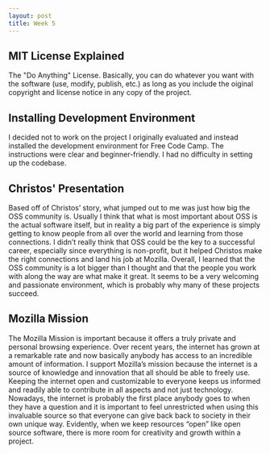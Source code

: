 ```yaml
---
layout: post
title: Week 5
---
```


## MIT License Explained
The "Do Anything" License. Basically, you can do whatever you want with the software (use, modify, publish, etc.) as long as you include the oiginal copyright and license notice in any copy of the project.

## Installing Development Environment
I decided not to work on the project I originally evaluated and instead installed the development environment for Free Code Camp. The instructions were clear and beginner-friendly. I had no difficulty in setting up the codebase. 

## Christos' Presentation

Based off of Christos’ story, what jumped out to me was just how big the OSS community is. Usually I think that what is most important about OSS is the actual software itself, but in reality a big part of the experience is simply getting to know people from all over the world and learning from those connections. I didn’t really think that OSS could be the key to a successful career, especially since everything is non-profit, but it helped Christos make the right connections and land his job at Mozilla. Overall, I learned that the OSS community is a lot bigger than I thought and that the people you work with along the way are what make it great. It seems to be a very welcoming and passionate environment, which is probably why many of these projects succeed.

## Mozilla Mission

The Mozilla Mission is important because it offers a truly private and personal browsing experience. Over recent years, the internet has grown at a remarkable rate and now basically anybody has access to an incredible amount of information. I support Mozilla’s mission because the internet is a source of knowledge and innovation that all should be able to freely use. Keeping the internet open and customizable to everyone keeps us informed and readily able to contribute in all aspects and not just technology. Nowadays, the internet is probably the first place anybody goes to when they have a question and it is important to feel unrestricted when using this invaluable source so that everyone can give back back to society in their own unique way. Evidently, when we keep resources “open” like open source software, there is more room for creativity and growth within a project.
